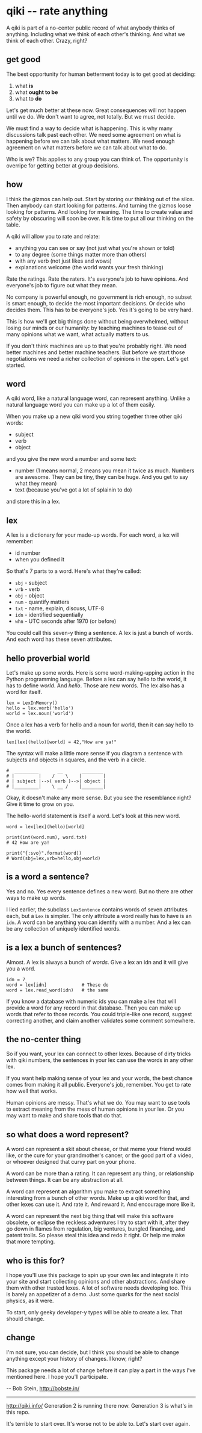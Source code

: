 # qiki -- rate anything

A qiki is part of a no-center public record 
of what anybody thinks of anything.
Including what we think of each other's thinking.
And what we think of each other.
Crazy, right?


## get good

The best opportunity for human betterment today
is to get good at deciding:

1. what **is**
2. what **ought to be**
3. what to **do**

Let's get much better at these now.
Great consequences will not happen until we do.
We don't want to agree, 
not totally.
But we must decide.

We must find a way to decide 
what is happening.
This is why many discussions 
talk past each other.
We need some agreement on what is happening
before we can talk about what matters.
We need enough agreement on what matters
before we can talk about what to do.

Who is we?
This applies to any group you can think of.
The opportunity is overripe
for getting better at group decisions.


## how

I think the gizmos can help out.
Start by storing our thinking out of the silos.
Then anybody can start looking for patterns.
And turning the gizmos loose looking for patterns.
And looking for meaning.
The time to create value and safety
by obscuring will soon be over.
It is time to put all our thinking on the table.

A qiki will allow you to rate and relate:

* anything you can see or say 
(not just what you're shown or told)
* to any degree
(some things matter more than others)
* with any verb 
(not just likes and wows)
* explanations welcome
(the world wants your fresh thinking)

Rate the ratings. 
Rate the raters. 
It's everyone's job to have opinions.
And everyone's job to figure out what they mean.

No company is powerful enough, 
no government is rich enough,
no subset is smart enough,
to decide the most important decisions.
Or decide who decides them.
This has to be everyone's job.
Yes it's going to be very hard. 

This is how we'll get big things done
without being overwhelmed, 
without losing our minds
or our humanity:
by teaching machines to 
tease out of many opinions what we want,
what actually matters to us.

If you don't think machines are up to that
you're probably right.
We need better machines 
and better machine teachers. 
But before we start those negotiations
we need a richer collection of opinions
in the open.
Let's get started.


## word

A qiki word, like a natural language word, 
can represent anything.
Unlike a natural language word 
you can make up a lot of them easily.

When you make up a new qiki word 
you string together three other qiki words:

* subject
* verb
* object

and you give the new word a number
and some text:

* number 
(1 means normal, 
2 means you mean it twice as much.
Numbers are awesome.
They can be tiny, they can be huge.
And you get to say what they mean)
* text 
(because you've got a lot of splainin to do)

and store this in a lex. 


## lex

A lex is a dictionary for your made-up words.
For each word, a lex will remember:

* id number
* when you defined it

So that's 7 parts to a word. 
Here's what they're called:

* `sbj` - subject 
* `vrb` - verb
* `obj` - object
* `num` - quantify matters
* `txt` - name, explain, discuss, UTF-8
* `idn` - identified sequentially
* `whn` - UTC seconds after 1970 (or before)

You could call this seven-y thing a sentence.
A lex is just a bunch of words.
And each word has these seven attributes.


## hello proverbial world

Let's make up some words.
Here is some word-making-upping action
in the Python programming language. 
Before a lex can say hello to the world,
it has to define _world_. And _hello_.
Those are new words.
The lex also has a word for itself.

```
lex = LexInMemory()
hello = lex.verb('hello')
world = lex.noun('world')
```

Once a lex has a verb for hello 
and a noun for world,
then it can say hello to the world.

```
lex[lex](hello)[world] = 42,"How are ya!"
```

The syntax will make a little more sense
if you diagram a sentence with
subjects and objects in squares,
and the verb in a circle.

```
#  _________       __       ________
# |         |    /    \    |        |
# | subject |-->( verb )-->| object |
# |_________|    \ __ /    |________|
```

Okay, it doesn't make any more sense.
But you see the resemblance right?
Give it time to grow on you.

The hello-world statement is itself a word.
Let's look at this new word.

```
word = lex[lex](hello)[world]

print(int(word.num), word.txt)
# 42 How are ya!

print("{:svo}".format(word))
# Word(sbj=lex,vrb=hello,obj=world)
```


## is a word a sentence?

Yes and no.
Yes every sentence defines a new word.
But no there are other ways to make up words.

I lied earlier, 
the subclass `LexSentence` contains words
of seven attributes each, 
but a `Lex` is simpler.
The only attribute a word really has to have 
is an `idn`.
A word can be anything 
you can identify with a number.
And a lex can be any collection 
of uniquely identified words.


## is a lex a bunch of sentences?

Almost. 
A lex is always a bunch of _words_.
Give a lex an idn and it will give you a word.

```
idn = 7
word = lex[idn]             # These do
word = lex.read_word(idn)   # the same
```

If you know a database with numeric ids
you can make a lex that will provide
a word for any record in that database.
Then you can make up words 
that refer to those records.
You could triple-like one record,
suggest correcting another,
and claim another validates 
some comment somewhere.


## the no-center thing

So if you want, 
your lex can connect to other lexes.
Because of dirty tricks with qiki numbers, 
the sentences in your lex
can use the words in any other lex.

If you want help making sense 
of your lex and your words,
the best chance comes from making it all public.
Everyone's job, remember.
You get to rate how well that works.

Human opinions are messy. 
That's what we do.
You may want to use tools to extract meaning
from the mess of human opinions in your lex.
Or you may want to make and share 
tools that do that.


## so what does a word represent?

A word can represent
a skit about cheese,
or that meme your friend would like,
or the cure for your grandmother's cancer,
or the good part of a video,
or whoever designed that curvy part on your phone.

A word can be more 
than a rating.
It can represent any thing,
or relationship between things.
It can be any abstraction at all.
 
A word can represent an algorithm you make
to extract something interesting
from a bunch of other words.
Make up a qiki word for that,
and other lexes can use it.
And rate it.
And reward it.
And encourage more like it.

A word can represent the next big thing
that will make this software obsolete,
or eclipse the reckless adventures 
I try to start with it,
after they go down in flames
from regulation, 
big ventures, 
bungled financing, 
and patent trolls.
So please steal this idea and redo it right.
Or help me make that more tempting.


## who is this for?

I hope you'll use this package 
to spin up your own lex
and integrate it into your site
and start collecting
opinions and other abstractions.
And share them with other trusted lexes.
A lot of software needs developing too.
This is barely an appetizer of a demo.
Just some quarks 
for the next social physics, 
as it were.

To start, only geeky developer-y types 
will be able to create a lex. 
That should change.


## change

I'm not sure, 
you can decide,
but I think you should be able to change anything
except your history of changes.
I know, right?

This package needs a lot of change
before it can play a part
in the ways I've mentioned here.
I hope you'll participate.

-- Bob Stein, http://bobste.in/ 

---

http://qiki.info/ 
Generation 2 is running there now. 
Generation 3 is what's in this repo.

It's terrible to start over.
It's worse not to be able to.
Let's start over again.
